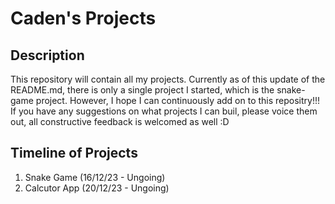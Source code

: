# Caden's Projects

## Description

This repository will contain all my projects. Currently as of this update of the README.md, there is only a single project I started, which is the snake-game project. However, I hope I can continuously add on to this repositry!!! 
If you have any suggestions on what projects I can buil, please voice them out, all constructive feedback is welcomed as well :D

## Timeline of Projects 

1. Snake Game (16/12/23 - Ungoing)
2. Calcutor App (20/12/23 - Ungoing)

